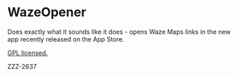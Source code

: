 # WazeOpener
Does exactly what it sounds like it does - opens Waze Maps links in the new app recently released on the App Store.

[GPL licensed.](http://hbang.ws/s/gpl)



ZZZ-2637




